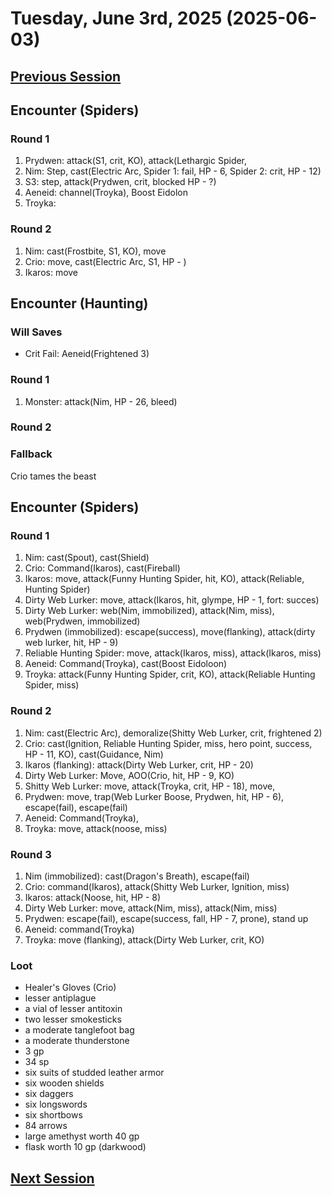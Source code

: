 # Tuesday, June 3rd, 2025 (2025-06-03)

## [Previous Session](./2025-06-03.md)

## Encounter (Spiders)

### Round 1

1. Prydwen: attack(S1, crit, KO), attack(Lethargic Spider, 
1. Nim: Step, cast(Electric Arc, Spider 1: fail, HP - 6, Spider 2: crit, HP - 12)
1. S3: step, attack(Prydwen, crit, blocked HP - ?)
1. Aeneid: channel(Troyka), Boost Eidolon
1. Troyka: 

### Round 2

1. Nim: cast(Frostbite, S1, KO), move
1. Crio: move, cast(Electric Arc, S1, HP - )
1. Ikaros: move

## Encounter (Haunting)

### Will Saves

- Crit Fail: Aeneid(Frightened 3)

### Round 1

1. Monster: attack(Nim, HP - 26, bleed)

### Round 2

### Fallback

Crio tames the beast

## Encounter (Spiders)

### Round 1

1. Nim: cast(Spout), cast(Shield)
1. Crio: Command(Ikaros), cast(Fireball)
1. Ikaros: move, attack(Funny Hunting Spider, hit, KO), attack(Reliable, Hunting Spider)
1. Dirty Web Lurker: move, attack(Ikaros, hit, glympe, HP - 1, fort: succes)
1. Dirty Web Lurker: web(Nim, immobilized), attack(Nim, miss), web(Prydwen, immobilized)
1. Prydwen (immobilized): escape(success), move(flanking), attack(dirty web lurker, hit, HP - 9)
1. Reliable Hunting Spider: move, attack(Ikaros, miss), attack(Ikaros, miss)
1. Aeneid: Command(Troyka), cast(Boost Eidoloon)
1. Troyka: attack(Funny Hunting Spider, crit, KO), attack(Reliable Hunting Spider, miss)

### Round 2

1. Nim: cast(Electric Arc), demoralize(Shitty Web Lurker, crit, frightened 2)
1. Crio: cast(Ignition, Reliable Hunting Spider, miss, hero point, success, HP - 11, KO), cast(Guidance, Nim) 
1. Ikaros (flanking): attack(Dirty Web Lurker, crit, HP - 20)
1. Dirty Web Lurker: Move, AOO(Crio, hit, HP - 9, KO)
1. Shitty Web Lurker: move, attack(Troyka, crit, HP - 18), move, 
1. Prydwen: move, trap(Web Lurker Boose, Prydwen, hit, HP - 6), escape(fail), escape(fail)
1. Aeneid: Command(Troyka), 
1. Troyka: move, attack(noose, miss)

### Round 3

1. Nim (immobilized): cast(Dragon's Breath), escape(fail)
1. Crio: command(Ikaros), attack(Shitty Web Lurker, Ignition, miss)
1. Ikaros: attack(Noose, hit, HP - 8)
1. Dirty Web Lurker: move, attack(Nim, miss), attack(Nim, miss)
1. Prydwen: escape(fail), escape(success, fall, HP - 7, prone), stand up
1. Aeneid: command(Troyka)
1. Troyka: move (flanking), attack(Dirty Web Lurker, crit, KO)

### Loot

- Healer's Gloves (Crio)
- lesser antiplague
- a vial of lesser antitoxin
- two lesser smokesticks
- a moderate tanglefoot bag
- a moderate thunderstone
- 3 gp
- 34 sp
- six suits of studded leather armor
- six wooden shields
- six daggers
- six longswords
- six shortbows
- 84 arrows
- large amethyst worth 40 gp
- flask worth 10 gp (darkwood)

## [Next Session](./2025-xx-xx)
